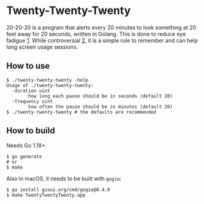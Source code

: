 # Twenty-Twenty-Twenty

20-20-20 is a program that alerts every 20 minutes to look something at 20 feet
away for 20 seconds, written in Golang. This is done to reduce eye fadigue [1].
While controversial [2], it is a simple rule to remember and can help long
screen usage sessions.


## How to use

```
$ ./twenty-twenty-twenty -help
Usage of ./twenty-twenty-twenty:
  -duration uint
    	how long each pause should be in seconds (default 20)
  -frequency uint
    	how often the pause should be in minutes (default 20)
$ ./twenty-twenty-twenty # the defaults are recommended
```

## How to build

Needs Go 1.18+.

```
$ go generate
# or
$ make
```

Also in macOS, it needs to be built with `gogio`:

```
$ go install gioui.org/cmd/gogio@0.4.0
$ make TwentyTwentyTwenty.app
```

[1]: https://www.allaboutvision.com/conditions/refractive-errors/what-is-20-20-20-rule/
[2]: https://modernod.com/articles/2023-july-aug/myth-busting-the-202020-rule
